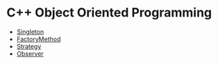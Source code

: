 # C++ Object Oriented Programming

- [Singleton](./singleton.cc)
- [FactoryMethod](./factory-method/README.md)
- [Strategy](./strategy/README.md)
- [Observer](./observer/README.md)
